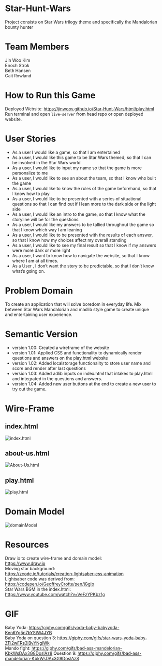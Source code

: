 # Star-Hunt-Wars
Project consists on Star Wars trilogy theme and specifically the Mandalorian bounty hunter  
# Team Members   
Jin Woo Kim  
Enoch Strok  
Beth Hansen  
Cait Rowland  
# How to Run this Game
Deployed Website: https://jinwoov.github.io/Star-Hunt-Wars/html/play.html  
Run terminal and open `live-server` from head repo or open deployed website.
# User Stories
- As a user I would like a game, so that I am entertained
- As a user, I would like this game to be Star Wars themed, so that I can be involved in the Star Wars world
- As a user, I would like to input my name so that the game is more personalize to me
- As a user, I would like to see an about the team, so that I know who built the game
- As a user, I would like to know the rules of the game beforehand, so that I know how to play
- As a user, I would like to be presented with a series of situational questions so that I can find out if I lean more to the dark side or the light side
- As a user, I would like an intro to the game, so that I know what the storyline will be for the questions
- As a user, I would like my answers to be tallied throughout the game so that I know which way I am leaning
- As a user, I would like to be presented with the results of each answer, so that I know how my choices affect my overall standing
- As a user, I would like to see my final result so that I know if my answers were more dark or more light
- As a user, I want to know how to navigate the website, so that I know where I am at all times.
- As a User , I don’t want the story to be predictable, so that I don’t know what’s going on.
# Problem Domain
To create an application that will solve boredom in everyday life. Mix between Star Wars Mandalorian and madlib style game to create unique and entertaining user experience.
# Semantic Version
- version 1.00: Created a wireframe of the website
- version 1.01: Applied CSS and functionality to dynamically render questions and answers on the play.html website
- version 1.02: Added localstorage functionality to store user name and score and render after last questions
- version 1.03: Added adlib inputs on index.html that intakes to play.html and integrated in the questions and answers.
- version 1.04: Added new user buttons at the end to create a new user to try out the game.
# Wire-Frame
## index.html
![index.html](./image/index.jpg)
## about-us.html
![About-Us.html](./image/aboutus.jpg)
## play.html
![play.html](./image/play.jpg)
# Domain Model
![domainModel](./image/playhtmldomain.jpeg)
# Resources
Draw io to create wire-frame and domain model:  
https://www.draw.io  
Moving star background:  
https://zcode.io/tutorials/creation-lightsaber-css-animation  
Lightsaber code was derived from:  
https://codepen.io/GeoffreyCrofte/pen/jGgIo  
Star Wars BGM in the index.html:  
https://www.youtube.com/watch?v=VeFzYPKbz1g  
# GIF
Baby Yoda: https://giphy.com/gifs/yoda-baby-babyyoda-Ken6Yg5n7bYStW4JYB  
Baby Yoda on question 3: https://giphy.com/gifs/star-wars-yoda-baby-ZFi2wFRs3lBvYNglWk   
Mando fight: https://giphy.com/gifs/bad-ass-mandelorian-KbkWsDAx3G8DoslAz8 
Question 9: https://giphy.com/gifs/bad-ass-mandelorian-KbkWsDAx3G8DoslAz8
